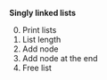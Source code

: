 **Singly linked lists**

0. Print lists
1. List length
2. Add node
3. Add node at the end
4. Free list
